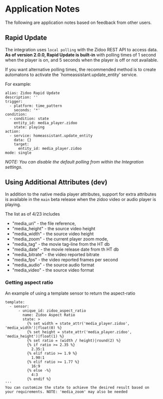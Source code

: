 # Application Notes
The following are application notes based on feedback from other users.

## Rapid Update
The integration uses `local polling` with the Zidoo REST API to access data.  **As of version 2.0.0, Rapid Update is built-in** with polling times of 1 second when the player is on, and 5 seconds when the player is off or not available.

If you want alternative polling times, the recommended method is to create automatons to activate the `homeassistant.update_entity' service.

For example:
```
alias: Zidoo Rapid Update
description: ''
trigger:
  - platform: time_pattern
    seconds: '*'
condition:
  - condition: state
    entity_id: media_player.zidoo
    state: playing
action:
  - service: homeassistant.update_entity
    data: {}
    target:
      entity_id: media_player.zidoo
mode: single
```

_NOTE: You can disable the default polling from within the Integration settings._

## Using Additional Attributes (dev)
In addition to the native media player attributes, support for extra attributes is available in the `main` beta release when the zidoo video or audio player is playing.

The list as of 4/23 includes
- "media_uri" - the file reference,
- "media_height" - the source video height
- "media_width" - the source video height
- "media_zoom" - the current player zoom mode,
- "media_tag" - the movie tag-line from the HT db
- "media_date" - the movie release date from th HT db
- "media_bitrate" - the video reported bitrate
- "media_fps" - the video reported frames per second
- "media_audio" - the source audio format
- "media_video" - the source video format

### Getting aspect ratio
An example of using a template sensor to return the aspect-ratio

```
template:
  - sensor:
      - unique_id: zidoo_aspect_ratio
        name: Zidoo Aspect Ratio
        state: >
          {% set width = state_attr('media_player.zidoo', 'media_width')|float(0) %}
          {% set height = state_attr('media_player.zidoo', 'media_height')|float(1) %}
          {% set ratio = (width / height)|round(2) %}
          {% if ratio >= 2.35 %}
            2.35:1
          {% elif ratio >= 1.9 %}
            1.90:1
          {% elif ratio >= 1.77 %}
            16:9
          {% else -%}
            4:3
          {% endif %}
'''
You can customize the state to achieve the desired result based on your requirements. NOTE: 'media_zoom' may also be needed
